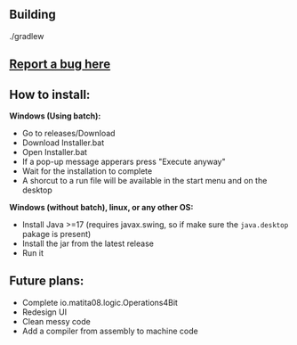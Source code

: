 ## Building
./gradlew

## [Report a bug here](https://github.com/Matita008/SimulatoreCPU/issues/new?template=bug_report.yml)
## How to install:
**Windows (Using batch):**
- Go to releases/Download
- Download Installer.bat
- Open Installer.bat
- If a pop-up message apperars press "Execute anyway"
- Wait for the installation to complete
- A shorcut to a run file will be available in the start menu and on the desktop

**Windows (without batch), linux, or any other OS:**
- Install Java >=17 (requires javax.swing, so if make sure the `java.desktop` pakage is present)
- Install the jar from the latest release
- Run it

## Future plans:
- Complete io.matita08.logic.Operations4Bit 
- Redesign UI
- Clean messy code
- Add a compiler from assembly to machine code
